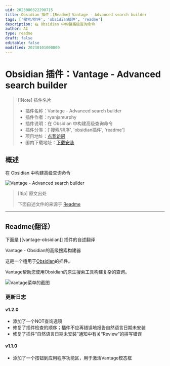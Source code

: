 ```yaml
---
uid: 2023080322290715
title: Obsidian 插件：【Readme】Vantage - Advanced search builder
tags: ['搜索/排序', 'obsidian插件', 'readme']
description: 在 Obsidian 中构建高级查询命令
author: AI
type: readme
draft: false
editable: false
modified: 20230101000000
---
```


# Obsidian 插件：Vantage - Advanced search builder

> [!Note] 插件名片
> - 插件名称：Vantage - Advanced search builder
> - 插件作者：ryanjamurphy
> - 插件说明：在 Obsidian 中构建高级查询命令
> - 插件分类：['搜索/排序', 'obsidian插件', 'readme']
> - 项目地址：[点我访问](https://github.com/ryanjamurphy/vantage-obsidian)
> - 国内下载地址：[下载安装](https://pkmer.cn/products/plugin/pluginMarket/?vantage-obsidian)

## 概述

在 Obsidian 中构建高级查询命令

![Vantage - Advanced search builder](https://cdn.pkmer.cn/covers/vantage-obsidian.png!pkmer)

> [!tip] 原文出处
> 
>下面自述文件的来源于 [Readme](https://ghproxy.net/https://raw.githubusercontent.com/ryanjamurphy/vantage-obsidian/master/README.md)
> 

---

## Readme(翻译）

下面是 [[vantage-obsidian]] 插件的自述翻译


Vantage - Obsidian的高级搜索构建器

这是一个适用于[Obsidian](https://obsidian.md)的插件。

Vantage帮助您使用Obsidian的原生搜索工具构建复杂的查询。

![Vantage菜单的截图](https://i.imgur.com/CFgkmK6.png)

### 更新日志

#### v1.2.0
- 添加了一个NOT查询选项
- 修复了插件检查的顺序；插件不应再错误地报告自然语言日期未安装
- 修复了插件“自然语言日期未安装”通知中有关“Review”的拼写错误

#### v1.1.0
- 添加了一个按钮到应用程序功能区，用于激活Vantage模态框



